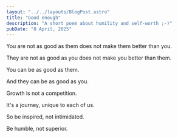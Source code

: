```yaml
---
layout: "../../layouts/BlogPost.astro"
title: "Good enough"
description: "A short poem about humility and self-worth ;-)"
pubDate: "8 April, 2025"
---
```


You are not as good as them does not make them better than you.

They are not as good as you does not make you better than them.

You can be as good as them.

And they can be as good as you.

Growth is not a competition.

It's a journey, unique to each of us.

So be inspired, not intimidated.

Be humble, not superior.
